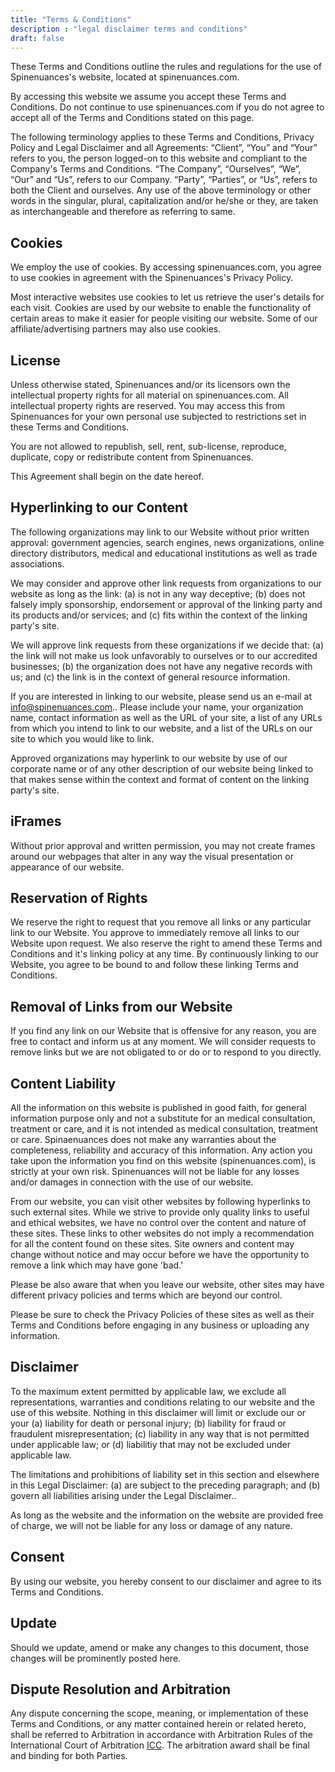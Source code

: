 ```yaml
---
title: "Terms & Conditions"
description : "legal disclaimer terms and conditions"
draft: false
---
```


These Terms and Conditions outline the rules and regulations for the use of Spinenuances's website, located at spinenuances.com.

By accessing this website we assume you accept these Terms and Conditions. Do not continue to use spinenuances.com if you do not agree to accept all of the Terms and Conditions stated on this page.

The following terminology applies to these Terms and Conditions, Privacy Policy and Legal Disclaimer and all Agreements: 
“Client”, “You” and “Your” refers to you, the person logged-on to this website and compliant to the Company's Terms and Conditions. 
“The Company”, “Ourselves”, “We”, “Our” and “Us”, refers to our Company. “Party”, “Parties”, or “Us”, refers to both the Client and ourselves. 
Any use of the above terminology or other words in the singular, plural, capitalization and/or he/she or they, are taken as interchangeable and therefore as referring to same.

## Cookies
We employ the use of cookies. By accessing spinenuances.com, you agree to use cookies in agreement with the Spinenuances's Privacy Policy.

Most interactive websites use cookies to let us retrieve the user's details for each visit. Cookies are used by our website to enable the functionality of certain areas to make it easier for people visiting our website. 
Some of our affiliate/advertising partners may also use cookies.

## License
Unless otherwise stated, Spinenuances and/or its licensors own the intellectual property rights for all material on spinenuances.com. 
All intellectual property rights are reserved. You may access this from Spinenuances for your own personal use subjected to restrictions set in these Terms and Conditions.

You are not allowed to republish, sell, rent, sub-license, reproduce, duplicate, copy or redistribute content from Spinenuances.

This Agreement shall begin on the date hereof.

## Hyperlinking to our Content
The following organizations may link to our Website without prior written approval: government agencies, search engines, news organizations, online directory distributors, medical and educational institutions as well as trade associations.

We may consider and approve other link requests from organizations to our website as long as the link: (a) is not in any way deceptive; 
(b) does not falsely imply sponsorship, endorsement or approval of the linking party and its products and/or services; and (c) fits within the context of the linking party's site.

We will approve link requests from these organizations if we decide that: (a) the link will not make us look unfavorably to ourselves or to our accredited businesses; 
(b) the organization does not have any negative records with us; and (c) the link is in the context of general resource information.

If you are interested in linking to our website, please send us an e-mail at info@spinenuances.com.. Please include your name, your organization name, contact information as well as the URL of your site, 
a list of any URLs from which you intend to link to our website, and a list of the URLs on our site to which you would like to link.

Approved organizations may hyperlink to our website by use of our corporate name or of any other description of our website being linked to that makes sense within the context and format of content on the linking party's site.

## iFrames
Without prior approval and written permission, you may not create frames around our webpages that alter in any way the visual presentation or appearance of our website.

## Reservation of Rights
We reserve the right to request that you remove all links or any particular link to our Website. 
You approve to immediately remove all links to our Website upon request. We also reserve the right to amend these Terms and Conditions and it's linking policy at any time. 
By continuously linking to our Website, you agree to be bound to and follow these linking Terms and Conditions.

## Removal of Links from our Website
If you find any link on our Website that is offensive for any reason, you are free to contact and inform us at any moment. 
We will consider requests to remove links but we are not obligated to or do or to respond to you directly.

## Content Liability
All the information on this website is published in good faith, for general information purpose only and not a substitute for an medical consultation, treatment or care, and it is not intended as medical consultation, treatment or care.
Spinaenuances does not make any warranties about the completeness, reliability and accuracy of this information. Any action you take upon the information you find on this website (spinenuances.com), 
is strictly at your own risk. Spinenuances will not be liable for any losses and/or damages in connection with the use of our website.

From our website, you can visit other websites by following hyperlinks to such external sites. 
While we strive to provide only quality links to useful and ethical websites, we have no control over the content and nature of these sites. 
These links to other websites do not imply a recommendation for all the content found on these sites. 
Site owners and content may change without notice and may occur before we have the opportunity to remove a link which may have gone 'bad.'

Please be also aware that when you leave our website, other sites may have different privacy policies and terms which are beyond our control.

Please be sure to check the Privacy Policies of these sites as well as their Terms and Conditions before engaging in any business or uploading any information.

## Disclaimer
To the maximum extent permitted by applicable law, we exclude all representations, warranties and conditions relating to our website and the use of this website. 
Nothing in this disclaimer will limit or exclude our or your (a) liability for death or personal injury; (b) liability for fraud or fraudulent misrepresentation; 
(c) liability in any way that is not permitted under applicable law; or (d) liabilitiy that may not be excluded under applicable law.

The limitations and prohibitions of liability set in this section and elsewhere in this Legal Disclaimer: 
(a) are subject to the preceding paragraph; and (b) govern all liabilities arising under the Legal Disclaimer..

As long as the website and the information on the website are provided free of charge, we will not be liable for any loss or damage of any nature.

## Consent
By using our website, you hereby consent to our disclaimer and agree to its Terms and Conditions.

## Update
Should we update, amend or make any changes to this document, those changes will be prominently posted here.

## Dispute Resolution and Arbitration
Any dispute concerning the scope, meaning, or implementation of these Terms and Conditions, or any matter contained herein or related hereto, 
shall be referred to Arbitration in accordance with Arbitration Rules of the International Court of Arbitration [ICC](https://iccwbo.org/dispute-resolution-services/icc-international-court-arbitration). 
The arbitration award shall be final and binding for both Parties.


